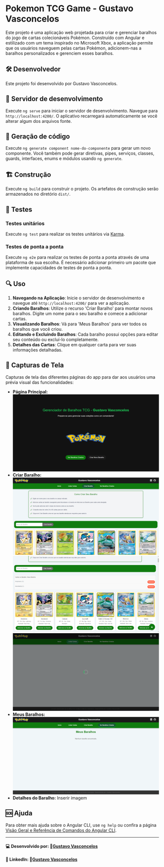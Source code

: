 # Pokemon TCG Game - Gustavo Vasconcelos

Este projeto é uma aplicação web projetada para criar e gerenciar baralhos do jogo de cartas colecionáveis Pokémon. Construído com Angular e estilizado com um tema inspirado no Microsoft Xbox, a aplicação permite que os usuários naveguem pelas cartas Pokémon, adicionem-nas a baralhos personalizados e gerenciem esses baralhos.

## 🛠️ Desenvolvedor

Este projeto foi desenvolvido por Gustavo Vasconcelos.

## 🚀 Servidor de desenvolvimento

Execute `ng serve` para iniciar o servidor de desenvolvimento. Navegue para `http://localhost:4200/`. O aplicativo recarregará automaticamente se você alterar algum dos arquivos fonte.

## 🧩 Geração de código

Execute `ng generate component nome-do-componente` para gerar um novo componente. Você também pode gerar diretivas, pipes, serviços, classes, guards, interfaces, enums e módulos usando `ng generate`.

## 🏗️ Construção

Execute `ng build` para construir o projeto. Os artefatos de construção serão armazenados no diretório `dist/`.

## 🧪 Testes

### Testes unitários

Execute `ng test` para realizar os testes unitários via [Karma](https://karma-runner.github.io).

### Testes de ponta a ponta

Execute `ng e2e` para realizar os testes de ponta a ponta através de uma plataforma de sua escolha. É necessário adicionar primeiro um pacote que implemente capacidades de testes de ponta a ponta.

## 🔍 Uso

1. **Navegando na Aplicação**: Inicie o servidor de desenvolvimento e navegue até `http://localhost:4200/` para ver a aplicação.
2. **Criando Baralhos**: Utilize o recurso 'Criar Baralho' para montar novos baralhos. Digite um nome para o seu baralho e comece a adicionar cartas.
3. **Visualizando Baralhos**: Vá para 'Meus Baralhos' para ver todos os baralhos que você criou.
4. **Editando e Excluindo Baralhos**: Cada baralho possui opções para editar seu conteúdo ou excluí-lo completamente.
5. **Detalhes das Cartas**: Clique em qualquer carta para ver suas informações detalhadas.

## 📸 Capturas de Tela

Capturas de tela das diferentes páginas do app para dar aos usuários uma prévia visual das funcionalidades:

- **Página Principal:** 
  ![alt text](image.png)
- **Criar Baralho:**
  ![alt text](image-5.png) 
  ![alt text](image-1.png)
  ![alt text](image-3.png)
- **Meus Baralhos:** 
  ![alt text](image-2.png)
- **Detalhes do Baralho:** Inserir imagem

## 🆘 Ajuda

Para obter mais ajuda sobre o Angular CLI, use `ng help` ou confira a página [Visão Geral e Referência de Comandos do Angular CLI](https://angular.io/cli).

---

#### 💻 Desenvolvido por: 🐙[Gustavo Vasconcelos](https://github.com/sasgustav)

#### 👤 LinkedIn: 🔗[Gustavo Vasconcelos](https://www.linkedin.com/in/gustavo-vasconcelos-software-engineer/)

